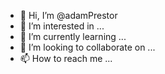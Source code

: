 - 👋 Hi, I’m @adamPrestor
- 👀 I’m interested in ...
- 🌱 I’m currently learning ...
- 💞️ I’m looking to collaborate on ...
- 📫 How to reach me ...

<!---
adamPrestor/adamPrestor is a ✨ special ✨ repository because its `README.md` (this file) appears on your GitHub profile.
You can click the Preview link to take a look at your changes.
--->
